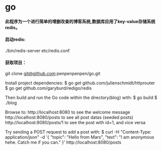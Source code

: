 # go
#### 此程序为一个进行简单的增删改查的博客系统,数据库应用了key-value存储系统redis。

#### 启动redis:
./bin/redis-server etc/redis.conf

#### 获取项目：
git clone git@github.com:penpenpenpen/go.git

Install project dependencies:
$ go get github.com/julienschmidt/httprouter
$ go get github.com/garyburd/redigo/redis

Then build and run the Go code within the directory(blog) with:
$ go build 
$ ./blog

Browse to:
http://localhost:8080 to see the welcome message
http://localhost:8080/posts to see all post datas (seeded posts)
http://localhost:8080/posts/1 to see the post with id=1, and vice versa

Try sending a POST request to add a post with:
$ curl -H "Content-Type: application/json" -d '{
        "topic": "Hello from Mars",
        "text": "I am anonymous hehe. Catch me if you can." 
        }' http://localhost:8080/posts

